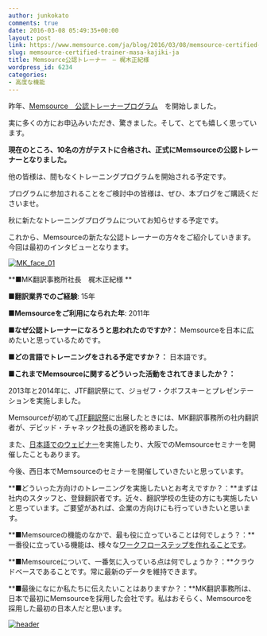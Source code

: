 ```yaml
---
author: junkokato
comments: true
date: 2016-03-08 05:49:35+00:00
layout: post
link: https://www.memsource.com/ja/blog/2016/03/08/memsource-certified-trainer-masa-kajiki-ja/
slug: memsource-certified-trainer-masa-kajiki-ja
title: Memsource公認トレーナー　– 梶木正紀様
wordpress_id: 6234
categories:
- 高度な機能
---
```


昨年、[Memsource　公認トレーナープログラム](/memsource-certified-trainer-program/)　を開始しました。

実に多くの方にお申込みいただき、驚きました。そして、とても嬉しく思っています。

**現在のところ、10名の方がテストに合格され、正式にMemsourceの公認トレーナーとなりました。**

他の皆様は、間もなくトレーニングプログラムを開始される予定です。

プログラムに参加されることをご検討中の皆様は、ぜひ、本ブログをご購読くださいませ。

秋に新たなトレーニングプログラムについてお知らせする予定です。

これから、Memsourceの新たな公認トレーナーの方々をご紹介していきます。今回は最初のインタビューとなります。



<!-- more -->

[![MK_face_01](/wp-content/uploads/2016/02/MK_face_01-150x150.jpg)](/wp-content/uploads/2016/02/MK_face_01.jpg)


**■MK翻訳事務所社長　梶木正紀様
**


**■翻訳業界でのご経験**: 15年

**■Memsourceをご利用になられた年**: 2011年

**■なぜ公認トレーナーになろうと思われたのですか?：** Memsourceを日本に広めたいと思っているためです。

**■どの言語でトレーニングをされる予定ですか？：** 日本語です。

**■これまでMemsourceに関するどういった活動をされてきましたか？：**

2013年と2014年に、JTF翻訳祭にて、ジョゼフ・クボフスキーとプレゼンテーションを実施しました。

Memsourceが初めて[JTF翻訳祭](http://www.jtf.jp)に出展したときには、MK翻訳事務所の社内翻訳者が、デビッド・チャネック社長の通訳を務めました。

また、[日本語でのウェビナー](https://www.youtube.com/watch?v=Zwa8B9xRd-c)を実施したり、大阪でのMemsourceセミナーを開催したこともあります。

今後、西日本でMemsourceのセミナーを開催していきたいと思っています。

**■どういった方向けのトレーニングを実施したいとお考えですか？：**まずは社内のスタッフと、登録翻訳者です。近々、翻訳学校の生徒の方にも実施したいと思っています。ご要望があれば、企業の方向けにも行っていきたいと思います。

**■Memsourceの機能のなかで、最も役に立っていることは何でしょう？：**一番役に立っている機能は、様々な[ワークフローステップを作れることです](http://wiki.memsource.com/wiki/Memsource_Cloud_User_Manual#Workflow_Steps)。

**■Memsourceについて、一番気に入っている点は何でしょうか？：**クラウドベースであることです。常に最新のデータを維持できます。

**■最後になにか私たちに伝えたいことはありますか？：**MK翻訳事務所は、日本で最初にMemsourceを採用した会社です。私はおそらく、Memsourceを採用した最初の日本人だと思います。




[![header](/wp-content/uploads/2016/02/header-300x62.jpg)](/wp-content/uploads/2016/02/header.jpg)
